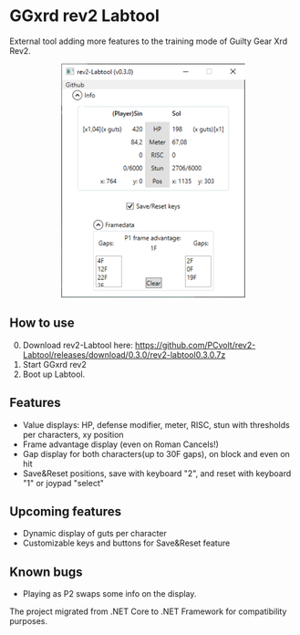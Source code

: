 # GGxrd rev2 Labtool
External tool adding more features to the training mode of Guilty Gear Xrd Rev2.
<p align="center">
<img src="images/Labtool030.png" height="410">
</p>

## How to use
0. Download rev2-Labtool here: https://github.com/PCvolt/rev2-Labtool/releases/download/0.3.0/rev2-labtool0.3.0.7z
1. Start GGxrd rev2
2. Boot up Labtool.

## Features
- Value displays: HP, defense modifier, meter, RISC, stun with thresholds per characters, xy position
- Frame advantage display (even on Roman Cancels!)
- Gap display for both characters(up to 30F gaps), on block and even on hit
- Save&Reset positions, save with keyboard "2", and reset with keyboard "1" or joypad "select"

## Upcoming features
- Dynamic display of guts per character
- Customizable keys and buttons for Save&Reset feature

## Known bugs
- Playing as P2 swaps some info on the display.

The project migrated from .NET Core to .NET Framework for compatibility purposes. 
